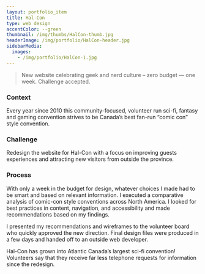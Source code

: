 ```yaml
---
layout: portfolio_item
title: Hal-Con
type: web design
accentColor: --green
thumbnail: /img/thumbs/HalCon-thumb.jpg
headerImage: /img/portfolio/HalCon-header.jpg
sidebarMedia:
  images:
    - /img/portfolio/HalCon-1.jpg
---
```


>New website celebrating geek and nerd culture – zero budget — one week. Challenge accepted.

### Context

Every year since 2010 this community-focused, volunteer run sci-fi, fantasy and gaming convention strives to be Canada’s best fan-run “comic con” style convention.

### Challenge

Redesign the website for Hal-Con with a focus on improving guests experiences and attracting new visitors from outside the province.

### Process

With only a week in the budget for design, whatever choices I made had to be smart and based on relevant information. I executed a comparative analysis of comic-con style conventions across North America. I looked for best practices in content, navigation, and accessibility and made recommendations based on my findings.

I presented my recommendations and wireframes to the volunteer board who quickly approved the new direction. Final design files were produced in a few days and handed off to an outside web developer.

Hal-Con has grown into Atlantic Canada’s largest sci-fi convention! Volunteers say that they receive far less telephone requests for information since the redesign.
